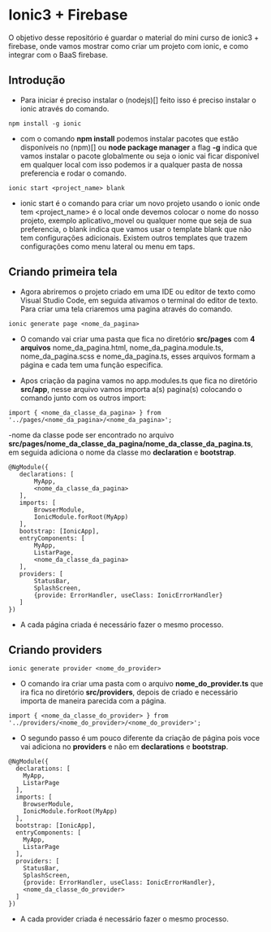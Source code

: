 # Ionic3 + Firebase


<p style="justify-content:center">O objetivo desse repositório é guardar o material do mini curso de ionic3 + firebase, onde vamos mostrar como criar um projeto com ionic, e como integrar com o BaaS firebase.
</p>

## Introdução

- Para iniciar é preciso instalar o (nodejs)[] feito isso é preciso instalar o ionic através do comando.
````
npm install -g ionic
````
- com o comando **npm install** podemos instalar pacotes que estão disponíveis no (npm)[] ou **node package manager** a flag **-g** indica que vamos instalar o pacote globalmente ou seja o ionic vai ficar disponível em qualquer local com isso podemos ir a qualquer pasta de nossa preferencia e rodar o comando.
````
ionic start <project_name> blank
````
- ionic start é o comando para criar um novo projeto usando o ionic onde tem <project_name> é o local onde devemos colocar o nome do nosso projeto, exemplo aplicativo_movel ou qualquer nome que seja de sua preferencia, o blank indica que vamos usar o template blank que não tem configurações adicionais. Existem outros templates que trazem configurações como menu lateral ou menu em taps.

## Criando primeira tela

- Agora abriremos o projeto criado em uma IDE ou editor de texto como Visual Studio Code, em seguida ativamos o terminal do editor de texto. Para criar uma tela criaremos uma pagina através do comando.
````
ionic generate page <nome_da_pagina>
````
- O comando vai criar uma pasta que fica no diretório **src/pages** com **4 arquivos** nome_da_pagina.html, nome_da_pagina.module.ts, nome_da_pagina.scss e nome_da_pagina.ts, esses arquivos formam a página e cada tem uma função especifica.

- Apos criação da pagina vamos no app.modules.ts que fica no diretório **src/app**, nesse arquivo vamos importa a(s) pagina(s) colocando o comando junto com os outros import:
 ````
import { <nome_da_classe_da_pagina> } from '../pages/<nome_da_pagina>/<nome_da_pagina>';
````
-nome da classe pode ser encontrado no arquivo **src/pages/nome_da_classe_da_pagina/nome_da_classe_da_pagina.ts**, em seguida adiciona o nome da classe mo **declaration** e **bootstrap**.
 ````
@NgModule({
    declarations: [
        MyApp,
        <nome_da_classe_da_pagina>
    ],
    imports: [
        BrowserModule,
        IonicModule.forRoot(MyApp)
    ],
    bootstrap: [IonicApp],
    entryComponents: [
        MyApp,
        ListarPage,
        <nome_da_classe_da_pagina>
    ],
    providers: [
        StatusBar,
        SplashScreen,
        {provide: ErrorHandler, useClass: IonicErrorHandler}
    ]
})
````
- A cada página criada é necessário fazer o mesmo processo.

## Criando providers
````
ionic generate provider <nome_do_provider>
````
- O comando ira criar uma pasta com o arquivo **nome_do_provider.ts** que ira fica no diretório **src/providers**, depois de criado e necessário importa de maneira parecida com a página.
````
import { <nome_da_classe_do_provider> } from '../providers/<nome_do_provider>/<nome_do_provider>';
````
- O segundo passo é um pouco diferente da criação de página pois voce vai adiciona no **providers** e não em **declarations** e **bootstrap**.
````
@NgModule({
  declarations: [
    MyApp,
    ListarPage
  ],
  imports: [
    BrowserModule,
    IonicModule.forRoot(MyApp)
  ],
  bootstrap: [IonicApp],
  entryComponents: [
    MyApp,
    ListarPage
  ],
  providers: [
    StatusBar,
    SplashScreen,
    {provide: ErrorHandler, useClass: IonicErrorHandler},
    <nome_da_classe_do_provider>
  ]
})
````
- A cada provider criada é necessário fazer o mesmo processo.